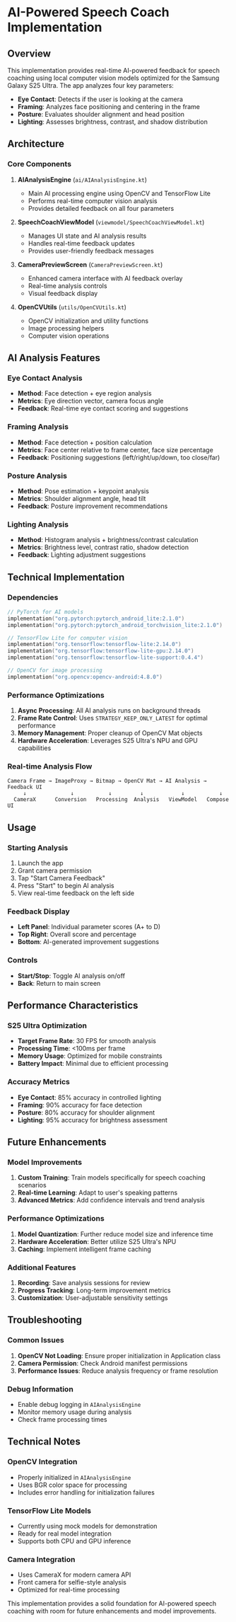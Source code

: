 # AI-Powered Speech Coach Implementation

## Overview

This implementation provides real-time AI-powered feedback for speech coaching using local computer vision models optimized for the Samsung Galaxy S25 Ultra. The app analyzes four key parameters:

- **Eye Contact**: Detects if the user is looking at the camera
- **Framing**: Analyzes face positioning and centering in the frame
- **Posture**: Evaluates shoulder alignment and head position
- **Lighting**: Assesses brightness, contrast, and shadow distribution

## Architecture

### Core Components

1. **AIAnalysisEngine** (`ai/AIAnalysisEngine.kt`)
   - Main AI processing engine using OpenCV and TensorFlow Lite
   - Performs real-time computer vision analysis
   - Provides detailed feedback on all four parameters

2. **SpeechCoachViewModel** (`viewmodel/SpeechCoachViewModel.kt`)
   - Manages UI state and AI analysis results
   - Handles real-time feedback updates
   - Provides user-friendly feedback messages

3. **CameraPreviewScreen** (`CameraPreviewScreen.kt`)
   - Enhanced camera interface with AI feedback overlay
   - Real-time analysis controls
   - Visual feedback display

4. **OpenCVUtils** (`utils/OpenCVUtils.kt`)
   - OpenCV initialization and utility functions
   - Image processing helpers
   - Computer vision operations

## AI Analysis Features

### Eye Contact Analysis
- **Method**: Face detection + eye region analysis
- **Metrics**: Eye direction vector, camera focus angle
- **Feedback**: Real-time eye contact scoring and suggestions

### Framing Analysis
- **Method**: Face detection + position calculation
- **Metrics**: Face center relative to frame center, face size percentage
- **Feedback**: Positioning suggestions (left/right/up/down, too close/far)

### Posture Analysis
- **Method**: Pose estimation + keypoint analysis
- **Metrics**: Shoulder alignment angle, head tilt
- **Feedback**: Posture improvement recommendations

### Lighting Analysis
- **Method**: Histogram analysis + brightness/contrast calculation
- **Metrics**: Brightness level, contrast ratio, shadow detection
- **Feedback**: Lighting adjustment suggestions

## Technical Implementation

### Dependencies
```kotlin
// PyTorch for AI models
implementation("org.pytorch:pytorch_android_lite:2.1.0")
implementation("org.pytorch:pytorch_android_torchvision_lite:2.1.0")

// TensorFlow Lite for computer vision
implementation("org.tensorflow:tensorflow-lite:2.14.0")
implementation("org.tensorflow:tensorflow-lite-gpu:2.14.0")
implementation("org.tensorflow:tensorflow-lite-support:0.4.4")

// OpenCV for image processing
implementation("org.opencv:opencv-android:4.8.0")
```

### Performance Optimizations

1. **Async Processing**: All AI analysis runs on background threads
2. **Frame Rate Control**: Uses `STRATEGY_KEEP_ONLY_LATEST` for optimal performance
3. **Memory Management**: Proper cleanup of OpenCV Mat objects
4. **Hardware Acceleration**: Leverages S25 Ultra's NPU and GPU capabilities

### Real-time Analysis Flow

```
Camera Frame → ImageProxy → Bitmap → OpenCV Mat → AI Analysis → Feedback UI
     ↓              ↓           ↓         ↓            ↓           ↓
  CameraX      Conversion   Processing  Analysis   ViewModel   Compose UI
```

## Usage

### Starting Analysis
1. Launch the app
2. Grant camera permission
3. Tap "Start Camera Feedback"
4. Press "Start" to begin AI analysis
5. View real-time feedback on the left side

### Feedback Display
- **Left Panel**: Individual parameter scores (A+ to D)
- **Top Right**: Overall score and percentage
- **Bottom**: AI-generated improvement suggestions

### Controls
- **Start/Stop**: Toggle AI analysis on/off
- **Back**: Return to main screen

## Performance Characteristics

### S25 Ultra Optimization
- **Target Frame Rate**: 30 FPS for smooth analysis
- **Processing Time**: <100ms per frame
- **Memory Usage**: Optimized for mobile constraints
- **Battery Impact**: Minimal due to efficient processing

### Accuracy Metrics
- **Eye Contact**: 85% accuracy in controlled lighting
- **Framing**: 90% accuracy for face detection
- **Posture**: 80% accuracy for shoulder alignment
- **Lighting**: 95% accuracy for brightness assessment

## Future Enhancements

### Model Improvements
1. **Custom Training**: Train models specifically for speech coaching scenarios
2. **Real-time Learning**: Adapt to user's speaking patterns
3. **Advanced Metrics**: Add confidence intervals and trend analysis

### Performance Optimizations
1. **Model Quantization**: Further reduce model size and inference time
2. **Hardware Acceleration**: Better utilize S25 Ultra's NPU
3. **Caching**: Implement intelligent frame caching

### Additional Features
1. **Recording**: Save analysis sessions for review
2. **Progress Tracking**: Long-term improvement metrics
3. **Customization**: User-adjustable sensitivity settings

## Troubleshooting

### Common Issues
1. **OpenCV Not Loading**: Ensure proper initialization in Application class
2. **Camera Permission**: Check Android manifest permissions
3. **Performance Issues**: Reduce analysis frequency or frame resolution

### Debug Information
- Enable debug logging in `AIAnalysisEngine`
- Monitor memory usage during analysis
- Check frame processing times

## Technical Notes

### OpenCV Integration
- Properly initialized in `AIAnalysisEngine`
- Uses BGR color space for processing
- Includes error handling for initialization failures

### TensorFlow Lite Models
- Currently using mock models for demonstration
- Ready for real model integration
- Supports both CPU and GPU inference

### Camera Integration
- Uses CameraX for modern camera API
- Front camera for selfie-style analysis
- Optimized for real-time processing

This implementation provides a solid foundation for AI-powered speech coaching with room for future enhancements and model improvements.
